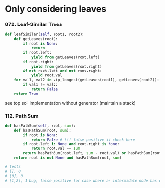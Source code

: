 # Only considering leaves

### 872. Leaf-Similar Trees

```python
def leafSimilar(self, root1, root2):
    def getLeaves(root):
        if root is None:
            return
        if root.left:
            yield from getLeaves(root.left)
        if root.right:
            yield from getLeaves(root.right)
        if not root.left and not root.right:
            yield root.val
    for val1, val2 in zip_longest(getLeaves(root1), getLeaves(root2)):
        if val1 != val2:
            return False
    return True
```

see top sol: implementation without generator \(maintain a stack\)

### 112. Path Sum

```python
def hasPathSum(self, root, sum):
    def hasPathSum(root, sum):
        if root is None:
            return False # !!! false positive if check here
        if root.left is None and root.right is None:
            return root.val == sum
        return hasPathSum(root.left, sum - root.val) or hasPathSum(root.right, sum - root.val)
    return root is not None and hasPathSum(root, sum)
        
# tests
# [], 0
# [0], 0
# [1,2], 1 bug, false positive for case where an intermidate node has only one child
```

